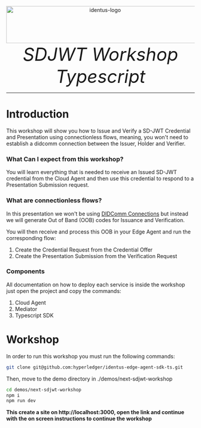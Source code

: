 <p align="center">
  <a href="https://www.hyperledger.org/projects/identus">
    <img src="https://cdn.jsdelivr.net/gh/hyperledger/identus@v2.13/resources/images/hyperledger-identus.svg" alt="identus-logo" width="513px" height="99px" />
  </a>
  <br>
  <i> <font size="18">SDJWT Workshop Typescript</font> </i>
  <br>
</p>
<hr>

# Introduction
This workshop will show you how to Issue and Verify a SD-JWT Credential and Presentation using connectionless flows, meaning, you won't need to establish a didcomm connection between the Issuer, Holder and Verifier.

### **What Can I expect from this workshop?**

You will learn everything that is needed to receive an Issued SD-JWT credential from the Cloud Agent and then use this credential to respond to a Presentation Submission request.

### **What are connectionless flows?**

In this presentation we won't be using [DIDComm Connections](https://hyperledger.github.io/identus-docs/docs/concepts/multi-tenancy#didcomm-connections) but instead we will generate Out of Band (OOB) codes for Issuance and Verification.

You will then receive and process this OOB in your Edge Agent and run the corresponding flow:
1. Create the Credential Request from the Credential Offer
2. Create the Presentation Submission from the Verification Request

### Components
All documentation on how to deploy each service is inside the workshop just open the project and copy the commands:

1. Cloud Agent
2. Mediator
3. Typescript SDK

# Workshop

In order to run this workshop you must run the following commands:

```bash
git clone git@github.com:hyperledger/identus-edge-agent-sdk-ts.git
```

Then, move to the demo directory in ./demos/next-sdjwt-workshop

```bash
cd demos/next-sdjwt-workshop
npm i
npm run dev
```

**This create a site on http://localhost:3000, open the link and continue with the on screen instructions to continue the workshop**
